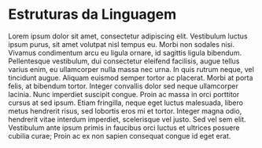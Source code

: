 # Estruturas da Linguagem

Lorem ipsum dolor sit amet, consectetur adipiscing elit. Vestibulum luctus ipsum purus, sit amet volutpat nisl tempus eu. Morbi non sodales nisi. Vivamus condimentum arcu eu ligula ornare, id sagittis ligula bibendum. Pellentesque vestibulum, dui consectetur eleifend facilisis, augue tellus varius enim, eu ullamcorper nulla massa nec urna. In quis rutrum neque, vel tincidunt augue. Aliquam euismod semper tortor ac placerat. Morbi at porta felis, at bibendum tortor. Integer convallis dolor sed neque ullamcorper lacinia. Nunc imperdiet suscipit congue. Proin ac massa in orci porttitor cursus at sed ipsum. Etiam fringilla, neque eget luctus malesuada, libero metus hendrerit risus, sed lobortis eros mi et tortor. Integer magna odio, hendrerit vitae interdum imperdiet, scelerisque vel justo. Sed vel sem elit. Vestibulum ante ipsum primis in faucibus orci luctus et ultrices posuere cubilia curae; Proin ac ex non sapien consequat congue id eget erat.